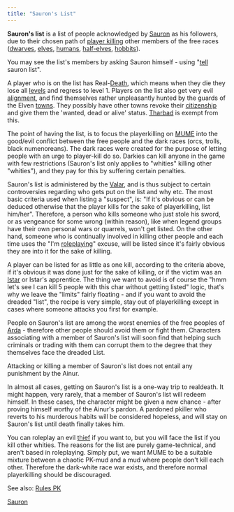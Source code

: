 ```yaml
---
title: "Sauron's List"
---
```


**Sauron's list** is a list of people acknowledged by
[Sauron](Sauron "wikilink") as his followers, due to their chosen path
of [player killing](player_killing "wikilink") other members of the free
races ([dwarves](dwarves "wikilink"), [elves](elves "wikilink"),
[humans](human "wikilink"), [half-elves](half-elves "wikilink"),
[hobbits](hobbit "wikilink")).

You may see the list's members by asking Sauron himself - using
"[tell](tell "wikilink") sauron list".

A player who is on the list has Real-[Death](Death "wikilink"), which
means when they die they lose all [levels](level "wikilink") and regress
to level 1. Players on the list also get very evil
[alignment](alignment "wikilink"), and find themselves rather
unpleasantly hunted by the guards of the Elven [towns](town "wikilink").
They possibly have other towns revoke their
[citizenship](citizen "wikilink") and give them the 'wanted, dead or
alive' status. [Tharbad](Tharbad "wikilink") is exempt from this.

The point of having the list, is to focus the playerkilling on
[MUME](MUME "wikilink") into the good/evil conflict between the free
people and the dark races (orcs, trolls, black numenoreans). The dark
races were created for the purpose of letting people with an urge to
player-kill do so. Darkies can kill anyone in the game with few
restrictions (Sauron's list only applies to "whities" killing other
"whities"), and they pay for this by suffering certain penalties.

Sauron's list is administered by the [Valar](Ainur "wikilink"), and is
thus subject to certain controversies regarding who gets put on the list
and why etc. The most basic criteria used when listing a "suspect", is:
"If it's obvious or can be deduced otherwise that the player kills for
the sake of playerkilling, list him/her". Therefore, a person who kills
someone who just stole his sword, or as vengeance for some wrong (within
reason), like when legend groups have their own personal wars or
quarrels, won't get listed. On the other hand, someone who is
continually involved in killing other people and each time uses the "I'm
[roleplaying](roleplay "wikilink")" excuse, will be listed since it's
fairly obvious they are into it for the sake of killing.

A player can be listed for as little as one kill, according to the
criteria above, if it's obvious it was done just for the sake of
killing, or if the victim was an [Istar](Istar "wikilink") or Istar's
apprentice. The thing we want to avoid is of course the "hmm let's see I
can kill 5 people with this char without getting listed" logic, that's
why we leave the "limits" fairly floating - and if you want to avoid the
dreaded "list", the recipe is very simple, stay out of playerkilling
except in cases where someone attacks you first for example.

People on Sauron's list are among the worst enemies of the free peoples
of [Arda](Arda "wikilink") - therefore other people should avoid them or
fight them. Characters associating with a member of Sauron's list will
soon find that helping such criminals or trading with them can corrupt
them to the degree that they themselves face the dreaded List.

Attacking or killing a member of Sauron's list does not entail any
punishment by the Ainur.

In almost all cases, getting on Sauron's list is a one-way trip to
realdeath. It might happen, very rarely, that a member of Sauron's list
will redeem himself. In these cases, the character might be given a new
chance - after proving himself worthy of the Ainur's pardon. A pardoned
pkiller who reverts to his murderous habits will be considered hopeless,
and will stay on Sauron's list until death finally takes him.

You can roleplay an evil [thief](thief "wikilink") if you want to, but
you will face the list if you kill other whities. The reasons for the
list are purely game-technical, and aren't based in roleplaying. Simply
put, we want MUME to be a suitable mixture between a chaotic PK-mud and
a mud where people don't kill each other. Therefore the dark-white race
war exists, and therefore normal playerkilling should be discouraged.

See also: [Rules PK](Rules_PK "wikilink")

[Sauron](Category:Rules "wikilink")
